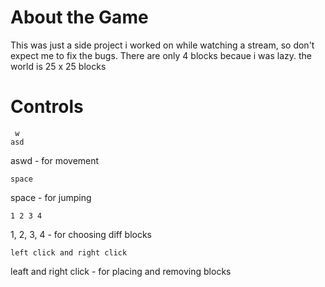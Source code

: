# About the Game

This was just a side project i worked on while watching a stream, so don't expect me to fix the bugs.
There are only 4 blocks becaue i was lazy. the world is 25 x 25 blocks 

# Controls
```
 w
asd
```
aswd - for movement

```
space
```
space - for jumping

```
1 2 3 4
```
1, 2, 3, 4 - for choosing diff blocks

```
left click and right click
```

leaft and right click - for placing and removing blocks

